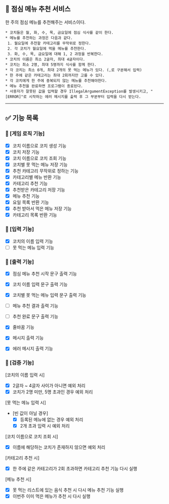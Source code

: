 ## 🥘 점심 메뉴 추천 서비스

한 주의 점심 메뉴를 추천해주는 서비스이다.

```
* 코치들은 월, 화, 수, 목, 금요일에 점심 식사를 같이 한다.
* 메뉴를 추천하는 과정은 다음과 같다.
 1. 월요일에 추천할 카테고리를 무작위로 정한다.
 2. 각 코치가 월요일에 먹을 메뉴를 추천한다.
 3. 화, 수, 목, 금요일에 대해 1, 2 과정을 반복한다.
* 코치의 이름은 최소 2글자, 최대 4글자이다.
* 코치는 최소 2명, 최대 5명까지 식사를 함께 한다.
* 각 코치는 최소 0개, 최대 2개의 못 먹는 메뉴가 있다. (,로 구분해서 입력)
* 한 주에 같은 카테고리는 최대 2회까지만 고를 수 있다.
* 각 코치에게 한 주에 중복되지 않는 메뉴를 추천해야한다.
* 메뉴 추천을 완료하면 프로그램이 종료된다.
* 사용자가 잘못된 값을 입력할 경우 IllegalArgumentException를 발생시키고, "[ERROR]"로 시작하는 에러 메시지를 출력 후 그 부분부터 입력을 다시 받는다.
```

---
## ✅ 기능 목록

### 🎯 [게임 로직 기능]
- [x] 코치 이름으로 코치 생성 기능
- [x] 코치 저장 기능
- [x] 코치 이름으로 코치 조회 기능
- [x] 코치별 못 먹는 메뉴 저장 기능
- [x] 추천 카테고리 무작위로 정하는 기능
- [x] 카테고리별 메뉴 반환 기능
- [x] 카테고리 추천 기능
- [x] 추천받은 카테고리 저장 기능
- [x] 메뉴 추천 기능
- [x] 요일 목록 반환 기능
- [x] 추천 받아서 먹은 메뉴 저장 기능
- [x] 카테고리 목록 반환 기능

### 🎯 [입력 기능]
- [x] 코치의 이름 입력 기능
- [ ] 못 먹는 메뉴 입력 기능

### 🎯 [출력 기능]
- [x] 점심 메뉴 추천 시작 문구 출력 기능
- [x] 코치 이름 입력 문구 출력 기능
- [x] 코치별 못 먹는 메뉴 입력 문구 출력 기능
- [ ] 메뉴 추천 결과 출력 기능
- [ ] 추천 완료 문구 출력 기능
- [x] 줄바꿈 기능
- [x] 메시지 출력 기능
- [x] 에러 메시지 출력 기능


### 🎯 [검증 기능]
[코치의 이름 입력 시]
- [x] 2글자 ~ 4글자 사이가 아니면 예외 처리
- [x] 코치가 2명 미만, 5명 초과인 경우 예외 처리

[못 먹는 메뉴 입력 시]
- [빈 값이 아닐 경우]
  - [x] 등록된 메뉴에 없는 경우 예외 처리
  - [x] 2개 초과 입력 시 예외 처리

[코치 이름으로 코치 조회 시]
- [x] 이름에 해당하는 코치가 존재하지 않으면 예외 처리

[카테고리 추천 시]
- [x] 한 주에 같은 카테고리가 2회 초과하면 카테고리 추천 기능 다시 실행

[메뉴 추천 시]
- [x] 못 먹는 리스트에 있는 음식 추천 시 다시 메뉴 추천 기능 실행
- [x] 이번주 이미 먹은 메뉴가 추천 시 다시 실행